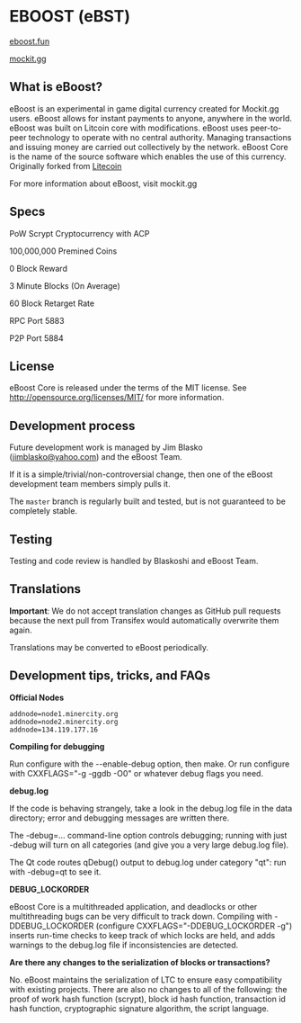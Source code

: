 <a href="http://i.imgur.com/fH1Cqxc.jpg"><img src="http://i.imgur.com/fH1Cqxc.jpg" title="" /></a>


EBOOST (eBST)
===========

[eboost.fun](eboost.fun)

[mockit.gg](mockit.gg)

What is eBoost?
----------------
eBoost is an experimental in game digital currency created for Mockit.gg users. 
eBoost allows for instant payments to anyone, anywhere in the world. 
eBoost was built on Litcoin core with modifications.
eBoost uses peer-to-peer technology to operate with no central authority.
Managing transactions and issuing money are carried
out collectively by the network. eBoost Core is the name of the source
software which enables the use of this currency.
Originally forked from [Litecoin](https://github.com/litecoin-project/litecoin)

For more information about eBoost, visit mockit.gg

Specs
-----
PoW Scrypt Cryptocurrency with ACP

100,000,000 Premined Coins  

0 Block Reward

3 Minute Blocks (On Average)

60 Block Retarget Rate

RPC Port 5883

P2P Port 5884


License
-------

eBoost Core is released under the terms of the MIT license.
See http://opensource.org/licenses/MIT/ for more information.

Development process
-------------------

Future development work is managed by Jim Blasko (jimblasko@yahoo.com) and the eBoost Team. 

If it is a simple/trivial/non-controversial change, then one of the eBoost
development team members simply pulls it.

The `master` branch is regularly built and tested, but is not guaranteed to be
completely stable. 

Testing
-------

Testing and code review is handled by Blaskoshi and eBoost Team.


Translations
------------

**Important**: We do not accept translation changes as GitHub pull requests because the next
pull from Transifex would automatically overwrite them again.

Translations may be converted to eBoost periodically.

Development tips, tricks, and FAQs
---------------------------
**Official Nodes**
```
addnode=node1.minercity.org
addnode=node2.minercity.org
addnode=134.119.177.16
```

**Compiling for debugging**

Run configure with the --enable-debug option, then make. Or run configure with
CXXFLAGS="-g -ggdb -O0" or whatever debug flags you need.

**debug.log**

If the code is behaving strangely, take a look in the debug.log file in the data directory;
error and debugging messages are written there.

The -debug=... command-line option controls debugging; running with just -debug will turn
on all categories (and give you a very large debug.log file).

The Qt code routes qDebug() output to debug.log under category "qt": run with -debug=qt
to see it.


**DEBUG_LOCKORDER**

eBoost Core is a multithreaded application, and deadlocks or other multithreading bugs
can be very difficult to track down. Compiling with -DDEBUG_LOCKORDER (configure
CXXFLAGS="-DDEBUG_LOCKORDER -g") inserts run-time checks to keep track of which locks
are held, and adds warnings to the debug.log file if inconsistencies are detected.


**Are there any changes to the serialization of blocks or transactions?**

No. eBoost maintains the serialization of LTC to ensure easy compatibility with existing projects. There are also no changes to all of the following: the proof of work hash function (scrypt), block id hash function, transaction id hash function, cryptographic signature algorithm, the script language.
